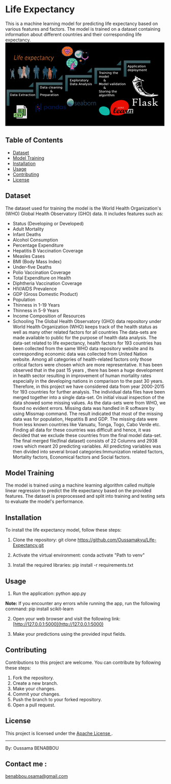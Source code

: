 # Life Expectancy

This is a machine learning model for predicting life expectancy based on various features and factors. The model is trained on a dataset containing information about different countries and their corresponding life expectancy.
![Model Image](./assets/architecture.png)
 


## Table of Contents
- [Dataset](#dataset)
- [Model Training](#model-training)
- [Installation](#installation)
- [Usage](#usage)
- [Contributing](#contributing)
- [License](#license)

## Dataset

The dataset used for training the model is the World Health Organization's (WHO) Global Health Observatory (GHO) data. It includes features such as:

- Status (Developing or Developed)
- Adult Mortality
- Infant Deaths
- Alcohol Consumption
- Percentage Expenditure
- Hepatitis B Vaccination Coverage
- Measles Cases
- BMI (Body Mass Index)
- Under-five Deaths
- Polio Vaccination Coverage
- Total Expenditure on Health
- Diphtheria Vaccination Coverage
- HIV/AIDS Prevalence
- GDP (Gross Domestic Product)
- Population
- Thinness in 1-19 Years
- Thinness in 5-9 Years
- Income Composition of Resources
- Schooling
The Global Health Observatory (GHO) data repository under World Health Organization (WHO) keeps track of the health status as well as many other related factors for all countries The data-sets are made available to public for the purpose of health data analysis. The data-set related to life expectancy, health factors for 193 countries has been collected from the same WHO data repository website and its corresponding economic data was collected from United Nation website. Among all categories of health-related factors only those critical factors were chosen which are more representative. It has been observed that in the past 15 years , there has been a huge development in health sector resulting in improvement of human mortality rates especially in the developing nations in comparison to the past 30 years. Therefore, in this project we have considered data from year 2000-2015 for 193 countries for further analysis. The individual data files have been merged together into a single data-set. On initial visual inspection of the data showed some missing values. As the data-sets were from WHO, we found no evident errors. Missing data was handled in R software by using Missmap command. The result indicated that most of the missing data was for population, Hepatitis B and GDP. The missing data were from less known countries like Vanuatu, Tonga, Togo, Cabo Verde etc. Finding all data for these countries was difficult and hence, it was decided that we exclude these countries from the final model data-set. The final merged file(final dataset) consists of 22 Columns and 2938 rows which meant 20 predicting variables. All predicting variables was then divided into several broad categories:​Immunization related factors, Mortality factors, Economical factors and Social factors.

## Model Training

The model is trained using a machine learning algorithm called multiple linear regression to predict the life expectancy based on the provided features. The dataset is preprocessed and split into training and testing sets to evaluate the model's performance.

## Installation

To install the life expectancy model, follow these steps:

1. Clone the repository:
git clone https://github.com/Oussamakyu/Life-Expectancy.git


2. Activate the virtual environment:
conda activate "Path to venv"

3. Install the required libraries:
pip install -r requirements.txt


## Usage

1. Run the application:
python app.py


**Note:** If you encounter any errors while running the app, run the following command:
pip install scikit-learn


2. Open your web browser and visit the following link: [http://127.0.0.1:5000](http://127.0.0.1:5000)

3. Make your predictions using the provided input fields.

## Contributing

Contributions to this project are welcome. You can contribute by following these steps:

1. Fork the repository.
2. Create a new branch.
3. Make your changes.
4. Commit your changes.
5. Push the branch to your forked repository.
6. Open a pull request.

## License

This project is licensed under the [Apache License ](LICENSE).

---

By: Oussama BENABBOU

## Contact me : 
benabbou.osama@gmail.com
